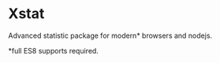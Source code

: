 Xstat
=====

Advanced statistic package for modern* browsers and nodejs.

*full ES8 supports required.
